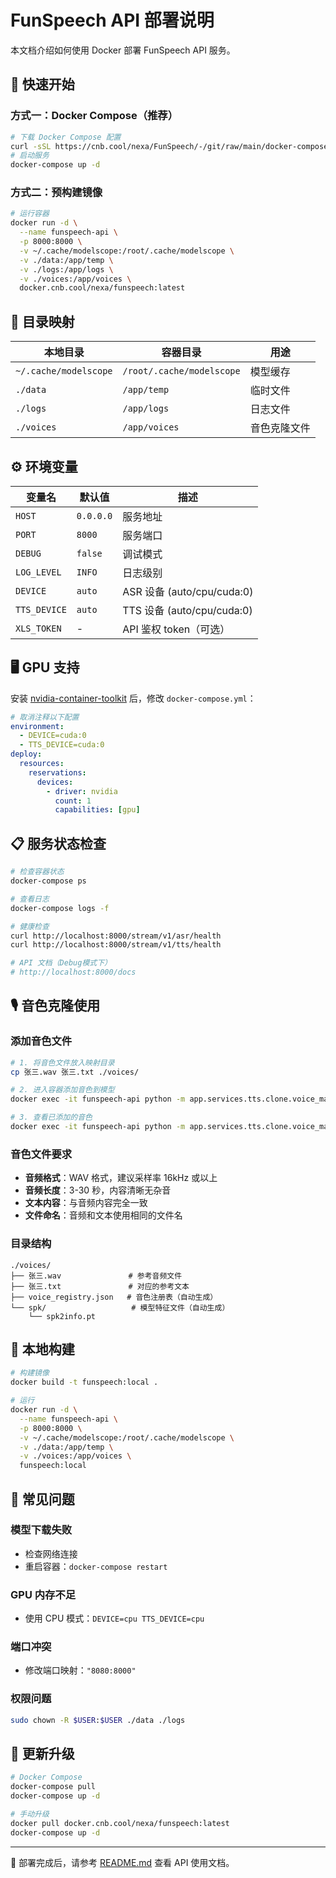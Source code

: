 # FunSpeech API 部署说明

本文档介绍如何使用 Docker 部署 FunSpeech API 服务。

## 🚀 快速开始

### 方式一：Docker Compose（推荐）

```bash
# 下载 Docker Compose 配置
curl -sSL https://cnb.cool/nexa/FunSpeech/-/git/raw/main/docker-compose.yml -o docker-compose.yml
# 启动服务
docker-compose up -d
```

### 方式二：预构建镜像

```bash
# 运行容器
docker run -d \
  --name funspeech-api \
  -p 8000:8000 \
  -v ~/.cache/modelscope:/root/.cache/modelscope \
  -v ./data:/app/temp \
  -v ./logs:/app/logs \
  -v ./voices:/app/voices \
  docker.cnb.cool/nexa/funspeech:latest
```

## 📁 目录映射

| 本地目录              | 容器目录                  | 用途         |
| --------------------- | ------------------------- | ------------ |
| `~/.cache/modelscope` | `/root/.cache/modelscope` | 模型缓存     |
| `./data`              | `/app/temp`               | 临时文件     |
| `./logs`              | `/app/logs`               | 日志文件     |
| `./voices`            | `/app/voices`             | 音色克隆文件 |

## ⚙️ 环境变量

| 变量名       | 默认值    | 描述                       |
| ------------ | --------- | -------------------------- |
| `HOST`       | `0.0.0.0` | 服务地址                   |
| `PORT`       | `8000`    | 服务端口                   |
| `DEBUG`      | `false`   | 调试模式                   |
| `LOG_LEVEL`  | `INFO`    | 日志级别                   |
| `DEVICE`     | `auto`    | ASR 设备 (auto/cpu/cuda:0) |
| `TTS_DEVICE` | `auto`    | TTS 设备 (auto/cpu/cuda:0) |
| `XLS_TOKEN`  | -         | API 鉴权 token（可选）     |

## 🖥️ GPU 支持

安装 [nvidia-container-toolkit](https://docs.nvidia.com/datacenter/cloud-native/container-toolkit/install-guide.html) 后，修改 `docker-compose.yml`：

```yaml
# 取消注释以下配置
environment:
  - DEVICE=cuda:0
  - TTS_DEVICE=cuda:0
deploy:
  resources:
    reservations:
      devices:
        - driver: nvidia
          count: 1
          capabilities: [gpu]
```

## 📋 服务状态检查

```bash
# 检查容器状态
docker-compose ps

# 查看日志
docker-compose logs -f

# 健康检查
curl http://localhost:8000/stream/v1/asr/health
curl http://localhost:8000/stream/v1/tts/health

# API 文档（Debug模式下）
# http://localhost:8000/docs
```

## 🎙️ 音色克隆使用

### 添加音色文件

```bash
# 1. 将音色文件放入映射目录
cp 张三.wav 张三.txt ./voices/

# 2. 进入容器添加音色到模型
docker exec -it funspeech-api python -m app.services.tts.clone.voice_manager --add

# 3. 查看已添加的音色
docker exec -it funspeech-api python -m app.services.tts.clone.voice_manager --list
```

### 音色文件要求

- **音频格式**：WAV 格式，建议采样率 16kHz 或以上
- **音频长度**：3-30 秒，内容清晰无杂音
- **文本内容**：与音频内容完全一致
- **文件命名**：音频和文本使用相同的文件名

### 目录结构

```
./voices/
├── 张三.wav               # 参考音频文件
├── 张三.txt               # 对应的参考文本
├── voice_registry.json   # 音色注册表（自动生成）
└── spk/                   # 模型特征文件（自动生成）
    └── spk2info.pt
```

## 🔧 本地构建

```bash
# 构建镜像
docker build -t funspeech:local .

# 运行
docker run -d \
  --name funspeech-api \
  -p 8000:8000 \
  -v ~/.cache/modelscope:/root/.cache/modelscope \
  -v ./data:/app/temp \
  -v ./voices:/app/voices \
  funspeech:local
```

## 🚨 常见问题

### 模型下载失败

- 检查网络连接
- 重启容器：`docker-compose restart`

### GPU 内存不足

- 使用 CPU 模式：`DEVICE=cpu TTS_DEVICE=cpu`

### 端口冲突

- 修改端口映射：`"8080:8000"`

### 权限问题

```bash
sudo chown -R $USER:$USER ./data ./logs
```

## 🔄 更新升级

```bash
# Docker Compose
docker-compose pull
docker-compose up -d

# 手动升级
docker pull docker.cnb.cool/nexa/funspeech:latest
docker-compose up -d
```

---

🎉 部署完成后，请参考 [README.md](./README.md) 查看 API 使用文档。
